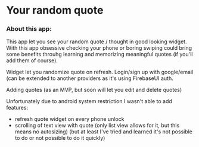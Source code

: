 # Your random quote

### About this app:
This app let you see your random quote / thought in good looking widget.
With this app obsessive checking your phone or boring swiping could bring some benefits throuhg learning and memorizing meaningful quotes (if you'll add them of course).

Widget let you randomize quote on refresh.
Login/sign up with google/email (can be extended to another providers as it's using FirebaseUI auth.

Adding quotes (as an MVP, but soon will let you edit and delete quotes)

Unfortunately due to android system restriction I wasn't able to add features:
- refresh quote widget on every phone unlock
- scrolling of text view with quote (only list view allows for it, but this means no autosizing)
(but at least I've tried and learned it's not possible to do or not possible to do it quickly)
